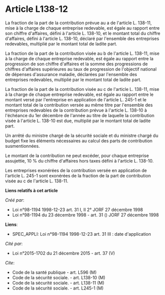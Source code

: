 # Article L138-12

La fraction de la part de la contribution prévue au a de l'article L. 138-11, mise à la charge de chaque entreprise
redevable, est égale au rapport entre son chiffre d'affaires, défini à l'article L. 138-10, et le montant total du chiffre
d'affaires, défini à l'article L. 138-10, déclaré par l'ensemble des entreprises redevables, multiplié par le montant total
de ladite part.

La fraction de la part de la contribution visée au b de l'article L. 138-11, mise à la charge de chaque entreprise redevable,
est égale au rapport entre la progression de son chiffre d'affaires et la somme des progressions de chiffres d'affaires
supérieures au taux de progression de l'objectif national de dépenses d'assurance maladie, déclarées par l'ensemble des
entreprises redevables, multiplié par le montant total de ladite part.

La fraction de la part de la contribution visée au c de l'article L. 138-11, mise à la charge de chaque entreprise redevable,
est égale au rapport entre le montant versé par l'entreprise en application de l'article L. 245-1 et le montant total de la
contribution versée au même titre par l'ensemble des entreprises redevables de la contribution prévue à l'article L. 138-10 à
l'échéance du 1er décembre de l'année au titre de laquelle la contribution visée à l'article L. 138-10 est due, multiplié par
le montant total de ladite part.

Un arrêté du ministre chargé de la sécurité sociale et du ministre chargé du budget fixe les éléments nécessaires au calcul
des parts de contribution susmentionnées.

Le montant de la contribution ne peut excéder, pour chaque entreprise assujettie, 10 % du chiffre d'affaires hors taxes
défini à l'article L. 138-10.

Les entreprises exonérées de la contribution versée en application de l'article L. 245-1 sont exonérées de la fraction de la
part de contribution visée au c de l'article L. 138-11.

**Liens relatifs à cet article**

_Créé par_:

  - Loi n°98-1194 1998-12-23 art. 31 I, II 2° JORF 27 décembre 1998
  - Loi n°98-1194 du 23 décembre 1998 - art. 31 () JORF 27 décembre 1998

**Liens**:

  - SPEC_APPLI: Loi n°98-1194 1998-12-23 art. 31 III : date d'application

_Cité par_:

  - Loi n°2015-1702 du 21 décembre 2015 - art. 37 (V)

_Cite_:

  - Code de la santé publique - art. L596 (M)
  - Code de la sécurité sociale. - art. L138-10 (M)
  - Code de la sécurité sociale. - art. L138-11 (M)
  - Code de la sécurité sociale. - art. L245-1 (M)
